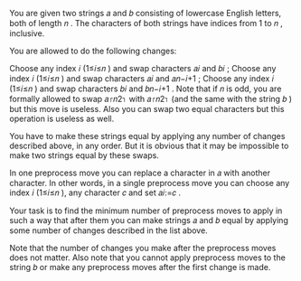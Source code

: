 You are given two strings 𝑎
 and 𝑏
 consisting of lowercase English letters, both of length 𝑛
. The characters of both strings have indices from 1
 to 𝑛
, inclusive.

You are allowed to do the following changes:

Choose any index 𝑖
 (1≤𝑖≤𝑛
) and swap characters 𝑎𝑖
 and 𝑏𝑖
;
Choose any index 𝑖
 (1≤𝑖≤𝑛
) and swap characters 𝑎𝑖
 and 𝑎𝑛−𝑖+1
;
Choose any index 𝑖
 (1≤𝑖≤𝑛
) and swap characters 𝑏𝑖
 and 𝑏𝑛−𝑖+1
.
Note that if 𝑛
 is odd, you are formally allowed to swap 𝑎⌈𝑛2⌉
 with 𝑎⌈𝑛2⌉
 (and the same with the string 𝑏
) but this move is useless. Also you can swap two equal characters but this operation is useless as well.

You have to make these strings equal by applying any number of changes described above, in any order. But it is obvious that it may be impossible to make two strings equal by these swaps.

In one preprocess move you can replace a character in 𝑎
 with another character. In other words, in a single preprocess move you can choose any index 𝑖
 (1≤𝑖≤𝑛
), any character 𝑐
 and set 𝑎𝑖:=𝑐
.

Your task is to find the minimum number of preprocess moves to apply in such a way that after them you can make strings 𝑎
 and 𝑏
 equal by applying some number of changes described in the list above.

Note that the number of changes you make after the preprocess moves does not matter. Also note that you cannot apply preprocess moves to the string 𝑏
 or make any preprocess moves after the first change is made.